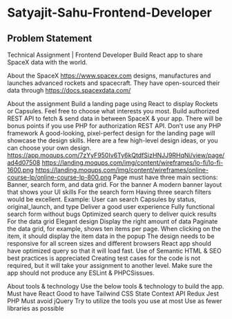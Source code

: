 # Satyajit-Sahu-Frontend-Developer

## Problem Statement
Technical Assignment | Frontend Developer
Build React app to share SpaceX data with the world.

About the SpaceX
https://www.spacex.com designs, manufactures and launches advanced rockets and spacecraft.
They have open-sourced their data through https://docs.spacexdata.com/

About the assignment
Build a landing page using React to display Rockets or Capsules. Feel free to choose what interests you most.
Build authorized REST API to fetch & send data in between SpaceX & your app. There will be bonus points if you use PHP for authorization REST API.
Don’t use any PHP framework
A good-looking, pixel-perfect design for the landing page will showcase the design skills. Here are a few high-level design ideas, or you can choose your own design.
https://app.moqups.com/7zYyF950Iv6Ty6kQtdfSizHNJJ9RHqNi/view/page/ad4d07508
https://landing.moqups.com/img/content/wireframes/lo-fi/lo-fi-1600.png
https://landing.moqups.com/img/content/wireframes/online-course-lp/online-course-lp-800.png
Page must have three main sections: Banner, search form, and data grid.
For the banner
A modern banner layout that shows your UI skills
For the search form
Having three search filters would be excellent. Example: User can search Capsules by status, original_launch, and type
Deliver a good user experience
Fully functional search form without bugs
Optimized search query to deliver quick results
For the data grid
Elegant design
Display the right amount of data
Paginate the data grid, for example, shows ten items per page.
When clicking on the item, it should display the item data in the popup
The design needs to be responsive for all screen sizes and different browsers
React app should have optimized query so that it will load fast.
Use of Semantic HTML & SEO best practices is appreciated
Creating test cases for the code is not required, but it will take your assignment to another level.
Make sure the app should not produce any ESLint & PHPCSissues.

About tools & technology
Use the below tools & technology to build the app.
Must have
React
Good to have
Tailwind CSS
State Context API
Redux
Jest
PHP
Must avoid
jQuery
Try to utilize the tools you use at most
Use as fewer libraries as possible
